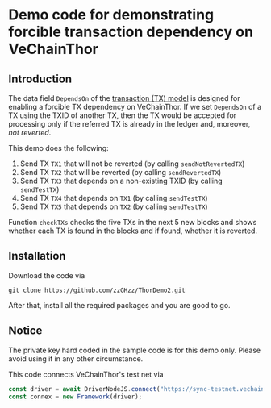 # Demo code for demonstrating forcible transaction dependency on VeChainThor

## Introduction
The data field `DependsOn` of the [transaction (TX) model]() is designed for enabling a forcible TX dependency on VeChainThor. If we set `DependsOn` of a TX using the TXID of another TX, then the TX would be accepted for processing only if the referred TX is already in the ledger and, moreover, *not reverted*.

This demo does the following:

1. Send TX `TX1` that will not be reverted (by calling `sendNotRevertedTX`)
2. Send TX `TX2` that will be reverted (by calling `sendRevertedTX`)
3. Send TX `TX3` that depends on a non-existing TXID (by calling `sendTestTX`)
3. Send TX `TX4` that depends on `TX1` (by calling `sendTestTX`)
4. Send TX `TX5` that depends on `TX2` (by calling `sendTestTX`)

Function `checkTXs` checks the five TXs in the next 5 new blocks and shows whether each TX is found in the blocks and if found, whether it is reverted.

## Installation
Download the code via

`git clone https://github.com/zzGHzz/ThorDemo2.git`

After that, install all the required packages and you are good to go. 

## Notice
The private key hard coded in the sample code is for this demo only. Please avoid using it in any other circumstance. 

This code connects VeChainThor's test net via

```typescript
const driver = await DriverNodeJS.connect("https://sync-testnet.vechain.org");
const connex = new Framework(driver);
```